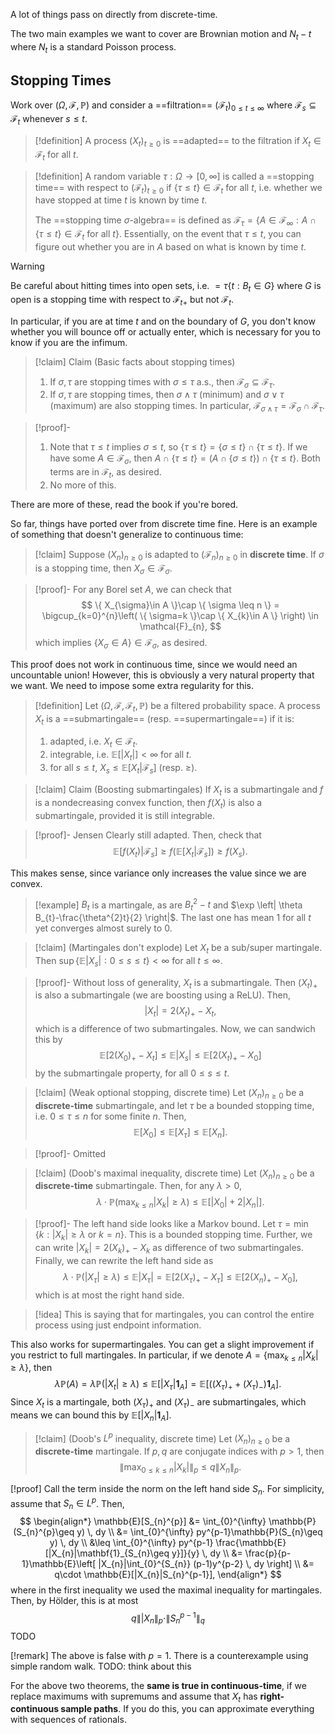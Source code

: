 A lot of things pass on directly from discrete-time.

The two main examples we want to cover are Brownian motion and $N_{t}-t$ where $N_{t}$ is a standard Poisson process.

## Stopping Times

Work over $(\Omega,\mathcal{F},\mathbb{P})$ and consider a ==filtration== $(\mathcal{F}_{t})_{0\leq t\leq \infty}$ where $\mathcal{F}_{s}\subseteq \mathcal{F}_{t}$ whenever $s\leq t$.

> [!definition]
> A process $(X_{t})_{t\geq 0}$ is ==adapted== to the filtration if $X_{t}\in \mathcal{F}_{t}$ for all $t$.

> [!definition]
> A random variable $\tau:\Omega\to[0,\infty]$ is called a ==stopping time== with respect to $(\mathcal{F}_{t})_{t\geq 0}$ if $\{ \tau \leq t \}\in \mathcal{F}_{t}$ for all $t$, i.e. whether we have stopped at time $t$ is known by time $t$.
> 
> The ==stopping time $\sigma$-algebra== is defined as $\mathcal{F}_{\tau}=\{ A\in \mathcal{F}_{\infty} : A\cap \{ \tau \leq t \} \in \mathcal{F}_{t} \text{ for all } t \}$. Essentially, on the event that $\tau \leq t$, you can figure out whether you are in $A$ based on what is known by time $t$.

> [!warning]
> Be careful about hitting times into open sets, i.e. $=\tau\{ t:B_{t}\in G \}$ where $G$ is open is a stopping time with respect to $\mathcal{F}_{t+}$ but not $\mathcal{F}_{t}$. 
> 
> In particular, if you are at time $t$ and on the boundary of $G$, you don't know whether you will bounce off or actually enter, which is necessary for you to know if you are the infimum.

> [!claim] Claim (Basic facts about stopping times)
> 1. If $\sigma,\tau$ are stopping times with $\sigma \leq\tau$ a.s., then $\mathcal{F}_{\sigma}\subseteq \mathcal{F}_{\tau}$.
> 2. If $\sigma,\tau$ are stopping times, then $\sigma \land \tau$ (minimum) and $\sigma \lor \tau$ (maximum) are also stopping times. In particular, $\mathcal{F}_{\sigma \land \tau}=\mathcal{F}_{\sigma}\cap \mathcal{F}_{\tau}$. 

> [!proof]-
> 1. Note that $\tau \leq t$ implies $\sigma \leq t$, so $\{ \tau \leq t \}=\{ \sigma \leq t \}\cap \{ \tau \leq t \}$. If we have some $A\in \mathcal{F}_{\sigma}$, then $A\cap \{ \tau \leq t \}=(A\cap \{ \sigma \leq t \})\cap \{ \tau \leq t \}$. Both terms are in $\mathcal{F}_{t}$, as desired.
> 2. No more of this.

There are more of these, read the book if you're bored.

So far, things have ported over from discrete time fine. Here is an example of something that doesn't generalize to continuous time:

> [!claim]
> Suppose $(X_{n})_{n\geq 0}$ is adapted to $(\mathcal{F}_{n})_{n\geq 0}$ in **discrete time**. If $\sigma$ is a stopping time, then $X_{\sigma}\in \mathcal{F}_{\sigma}$. 

> [!proof]-
> For any Borel set $A$, we can check that
> $$
> \{ X_{\sigma}\in A \}\cap \{ \sigma \leq n \}
> = \bigcup_{k=0}^{n}\left( \{ \sigma=k \}\cap \{ X_{k}\in A \} \right) \in \mathcal{F}_{n},
> $$
> which implies $\{ X_{\sigma}\in A \}\in \mathcal{F}_{\sigma}$, as desired.

This proof does not work in continuous time, since we would need an uncountable union! However, this is obviously a very natural property that we want. We need to impose some extra regularity for this.

> [!definition]
> Let $(\Omega,\mathcal{F},\mathcal{F}_{t},\mathbb{P})$ be a filtered probability space. A process $X_{t}$ is a ==submartingale== (resp. ==supermartingale==) if it is:
> 1. adapted, i.e. $X_{t}\in \mathcal{F}_{t}$.
> 2. integrable, i.e. $\mathbb{E}[|X_{t}|]<\infty$ for all $t$.
> 3. for all $s\leq t$, $X_{s}\leq \mathbb{E}[X_{t}|\mathcal{F}_{s}]$ (resp. $\geq$).

> [!claim] Claim (Boosting submartingales)
> If $X_{t}$ is a submartingale and $f$ is a nondecreasing convex function, then $f(X_{t})$ is also a submartingale, provided it is still integrable.

> [!proof]- Jensen
> Clearly still adapted. Then, check that
> $$
> \mathbb{E}[f(X_{t})|\mathcal{F}_{s}]\geq f\left( \mathbb{E}[X_{t}|\mathcal{F}_{s}] \right) \geq f(X_{s}).
> $$

This makes sense, since variance only increases the value since we are convex.

> [!example]
> $B_{t}$ is a martingale, as are $B_{t}^{2}-t$ and $\exp \left| \theta B_{t}-\frac{\theta^{2}t}{2} \right|$. The last one has mean $1$ for all $t$ yet converges almost surely to $0$.

> [!claim] (Martingales don't explode)
> Let $X_{t}$ be a sub/super martingale. Then $\sup \{ \mathbb{E}|X_{s}| : 0\leq s\leq t \}<\infty$ for all $t\leq \infty$.

> [!proof]-
> Without loss of generality, $X_{t}$ is a submartingale. Then $(X_{t})_{+}$ is also a submartingale (we are boosting using a ReLU). Then,
> $$
> |X_{t}|=2(X_{t})_{+}-X_{t},
> $$
> which is a difference of two submartingales. Now, we can sandwich this by
> $$
> \mathbb{E}\left[ 2(X_{0})_{+}-X_{t} \right] \leq \mathbb{E}|X_{s}|
> \leq \mathbb{E}\left[ 2(X_{t})_{+} - X_{0} \right] 
> $$
> by the submartingale property, for all $0\leq s \leq t$.

> [!claim] (Weak optional stopping, discrete time)
> Let $(X_{n})_{n\geq 0}$ be a **discrete-time** submartingale, and let $\tau$ be a bounded stopping time, i.e. $0\leq \tau \leq n$ for some finite $n$. Then,
> $$
> \mathbb{E}[X_{0}]\leq \mathbb{E}[X_{\tau}]\leq \mathbb{E}[X_{n}].
> $$

> [!proof]- Omitted

> [!claim] (Doob's maximal inequality, discrete time)
> Let $(X_{n})_{n\geq 0}$ be a **discrete-time** submartingale. Then, for any $\lambda>0$,
> $$
> \lambda\cdot\mathbb{P}\left( \max_{k\leq n} |X_{k}|\geq\lambda \right)\leq \mathbb{E}\left[ |X_{0}|+2|X_{n}| \right].
> $$

> [!proof]-
> The left hand side looks like a Markov bound. Let $\tau=\min\{ k : |X_{k}|\geq\lambda \text{ or }k=n\}$. This is a bounded stopping time. Further, we can write $|X_{k}|=2(X_{k})_{+}-X_{k}$ as difference of two submartingales. Finally, we can rewrite the left hand side as
> $$
> \lambda\cdot \mathbb{P}(|X_{\tau}|\geq\lambda)\leq \mathbb{E}|X_{\tau}|
> = \mathbb{E}[2(X_{\tau})_{+}-X_{\tau}]\leq \mathbb{E}[2(X_{n})_{+}-X_{0}], 
> $$
> which is at most the right hand side.

> [!idea]
> This is saying that for martingales, you can control the entire process using just endpoint information.

This also works for supermartingales. You can get a slight improvement if you restrict to full martingales. In particular, if we denote $A=\{ \max_{k\leq n}|X_{k}|\geq\lambda \}$, then
$$
\lambda \mathbb{P}(A)=\lambda \mathbb{P}(|X_{t}|\geq\lambda)\leq \mathbb{E}[|X_{\tau}|\mathbf{1}_{A}]=\mathbb{E}[((X_{\tau})_{+}+(X_{\tau})_{-})\mathbf{1}_{A}].
$$
Since $X_{t}$ is a martingale, both $(X_{\tau})_{+}$ and $(X_{\tau})_{-}$ are submartingales, which means we can bound this by $\mathbb{E}[|X_{n}|\mathbf{1}_{A}]$.

> [!claim] (Doob's $L^{p}$ inequality, discrete time)
> Let $(X_{n})_{n\geq 0}$ be a **discrete-time** martingale. If $p,q$ are conjugate indices with $p>1$, then
> $$
> \left\| \max_{0\leq k\leq n}|X_{k}| \right\| _{p} \leq q\| X_{n} \|_{p}.
> $$

[!proof]
Call the term inside the norm on the left hand side $S_{n}$. For simplicity, assume that $S_{n}\in L^{p}$. Then,
$$
\begin{align*}
\mathbb{E}[S_{n}^{p}]
&= \int_{0}^{\infty} \mathbb{P}(S_{n}^{p}\geq y) \, dy \\ 
&= \int_{0}^{\infty} py^{p-1}\mathbb{P}(S_{n}\geq y) \, dy \\
&\leq \int_{0}^{\infty} py^{p-1} \frac{\mathbb{E}[|X_{n}|\mathbf{1}_{S_{n}\geq y}]}{y} \, dy \\
&= \frac{p}{p-1}\mathbb{E}\left[ |X_{n}|\int_{0}^{S_{n}} (p-1)y^{p-2} \, dy  \right] \\
&= q\cdot \mathbb{E}[|X_{n}|S_{n}^{p-1}],
\end{align*}
$$
where in the first inequality we used the maximal inequality for martingales. Then, by Hölder, this is at most
$$
q\| |X_{n} \|_{p} \cdot \| S_{n}^{p-1} \|_{q}  
$$
TODO

[!remark]
The above is false with $p=1$. There is a counterexample using simple random walk.
TODO: think about this

For the above two theorems, the **same is true in continuous-time**, if we replace maximums with supremums and assume that $X_{t}$ has **right-continuous sample paths**. If you do this, you can approximate everything with sequences of rationals.







